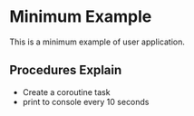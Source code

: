 # Minimum Example

This is a minimum example of user application.

## Procedures Explain

- Create a coroutine task
- print to console every 10 seconds
